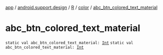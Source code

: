 [app](../../../index.md) / [android.support.design](../../index.md) / [R](../index.md) / [color](index.md) / [abc_btn_colored_text_material](./abc_btn_colored_text_material.md)

# abc_btn_colored_text_material

`static val abc_btn_colored_text_material: `[`Int`](https://kotlinlang.org/api/latest/jvm/stdlib/kotlin/-int/index.html)
`static val abc_btn_colored_text_material: `[`Int`](https://kotlinlang.org/api/latest/jvm/stdlib/kotlin/-int/index.html)